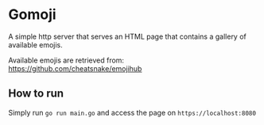 # Gomoji

A simple http server that serves an HTML page that contains a gallery of available emojis.

Available emojis are retrieved from: https://github.com/cheatsnake/emojihub

## How to run

Simply run `go run main.go` and access the page on `https://localhost:8080`
